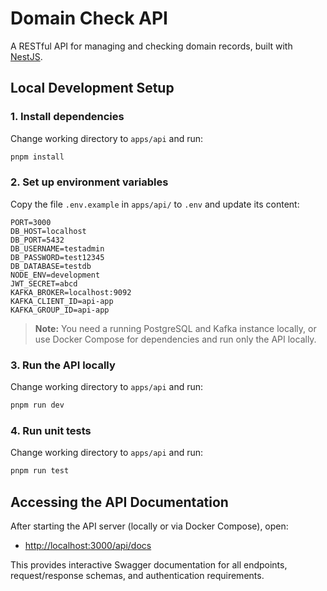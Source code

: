 # Domain Check API

A RESTful API for managing and checking domain records, built with [NestJS](https://nestjs.com/).

## Local Development Setup

### 1. Install dependencies

Change working directory to `apps/api` and run:

```bash
pnpm install
```

### 2. Set up environment variables

Copy the file `.env.example` in `apps/api/` to `.env` and update its content:

```
PORT=3000
DB_HOST=localhost
DB_PORT=5432
DB_USERNAME=testadmin
DB_PASSWORD=test12345
DB_DATABASE=testdb
NODE_ENV=development
JWT_SECRET=abcd
KAFKA_BROKER=localhost:9092
KAFKA_CLIENT_ID=api-app
KAFKA_GROUP_ID=api-app
```

> **Note:** You need a running PostgreSQL and Kafka instance locally, or use Docker Compose for dependencies and run only the API locally.

### 3. Run the API locally

Change working directory to `apps/api` and run:

```bash
pnpm run dev
```

### 4. Run unit tests

Change working directory to `apps/api` and run:

```bash
pnpm run test
```

## Accessing the API Documentation

After starting the API server (locally or via Docker Compose), open:

- [http://localhost:3000/api/docs](http://localhost:3000/api/docs)

This provides interactive Swagger documentation for all endpoints, request/response schemas, and authentication requirements.
